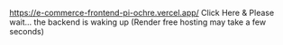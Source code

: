 
 
 https://e-commerce-frontend-pi-ochre.vercel.app/
    Click Here   &  Please wait... the backend is waking up (Render free hosting may take a few seconds)
